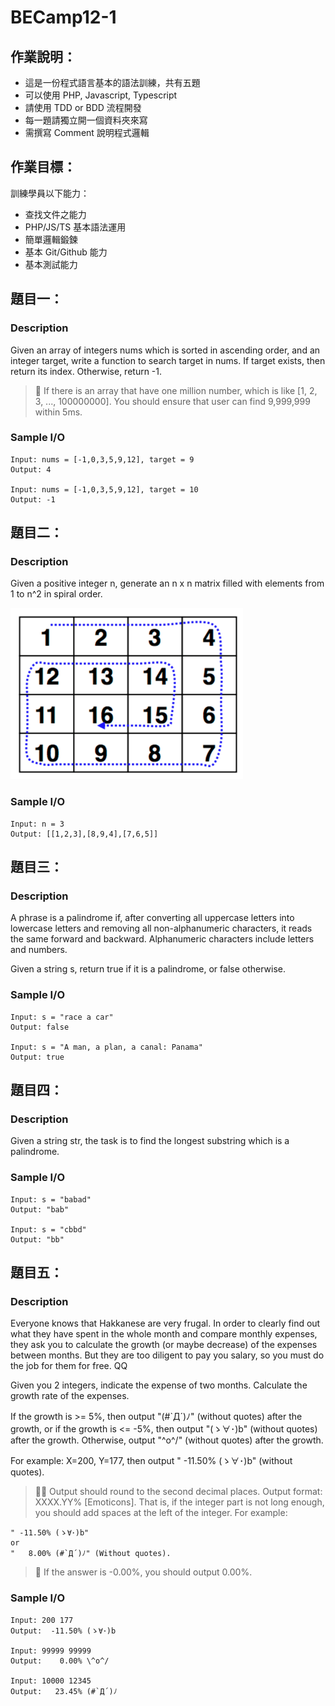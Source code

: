 # BECamp12-1

## 作業說明：
- 這是一份程式語言基本的語法訓練，共有五題
- 可以使用 PHP, Javascript, Typescript
- 請使用 TDD or BDD 流程開發
- 每一題請獨立開一個資料夾來寫
- 需撰寫 Comment 說明程式邏輯


## 作業目標：

訓練學員以下能力：
- 查找文件之能力
- PHP/JS/TS 基本語法運用
- 簡單邏輯鍛鍊
- 基本 Git/Github 能力
- 基本測試能力


## 題目一：
### Description
Given an array of integers nums which is sorted in ascending order, and an integer target, write a function to search target in nums. If target exists, then return its index. Otherwise, return -1.

> 🤔 If there is an array that have one million number, which is like [1, 2, 3, ..., 100000000]. You should ensure that user can find 9,999,999 within 5ms.

### Sample I/O
```
Input: nums = [-1,0,3,5,9,12], target = 9
Output: 4

Input: nums = [-1,0,3,5,9,12], target = 10
Output: -1
```

## 題目二：
### Description
Given a positive integer n, generate an n x n matrix filled with elements from 1 to n^2 in spiral order.

![Alt text](image-1.png)

### Sample I/O
```
Input: n = 3
Output: [[1,2,3],[8,9,4],[7,6,5]]
```

## 題目三：
### Description
A phrase is a palindrome if, after converting all uppercase letters into lowercase letters and removing all non-alphanumeric characters, it reads the same forward and backward. Alphanumeric characters include letters and numbers.

Given a string s, return true if it is a palindrome, or false otherwise.

### Sample I/O
```
Input: s = "race a car"
Output: false

Input: s = "A man, a plan, a canal: Panama"
Output: true
```

## 題目四：
### Description
Given a string str, the task is to find the longest substring which is a palindrome.


### Sample I/O
```
Input: s = "babad"
Output: "bab"

Input: s = "cbbd"
Output: "bb"
```

## 題目五：
### Description
Everyone knows that Hakkanese are very frugal.
In order to clearly find out what they have spent in the whole month and compare monthly expenses,
they ask you to calculate the growth (or maybe decrease) of the expenses between months.
But they are too diligent to pay you salary,
so you must do the job for them for free. QQ

Given you 2 integers, indicate the expense of two months.
Calculate the growth rate of the expenses.

If the growth is >= 5%, then output "(#`Д´)ﾉ" (without quotes) after the growth,
or if the growth is <= -5%, then output "(ゝ∀･)b" (without quotes) after the growth.
Otherwise, output "\^o^/" (without quotes) after the growth.

For example:
X=200, Y=177, then output "    -11.50% (ゝ∀･)b" (without quotes).

> 😵‍💫 Output should round to the second decimal places.
Output format: XXXX.YY% [Emoticons].
That is, if the integer part is not long enough, you should add spaces at the left of the integer.
For example: 
```
" -11.50% (ゝ∀･)b" 
or 
"   8.00% (#`Д´)ﾉ" (Without quotes). 
```

> 🥹 If the answer is -0.00%, you should output 0.00%.

### Sample I/O
```
Input: 200 177
Output:  -11.50% (ゝ∀･)b

Input: 99999 99999
Output:    0.00% \^o^/

Input: 10000 12345
Output:   23.45% (#`Д´)ﾉ

```
